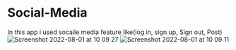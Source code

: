 # Social-Media
In this app i used socaile media feature like(log in, sign up, Sign out, Post)
![Screenshot 2022-08-01 at 10 09 27](https://user-images.githubusercontent.com/83470095/182114663-636c1e38-bc32-4ec7-9faa-dd268eaad986.png)
![Screenshot 2022-08-01 at 10 09 11](https://user-images.githubusercontent.com/83470095/182114672-b1ee0b73-cb80-43f7-a7eb-ce43ee7f3236.png)
